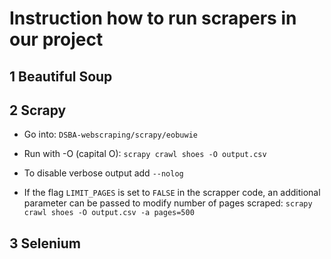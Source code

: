 # Instruction how to run scrapers in our project

## 1 Beautiful Soup

## 2 Scrapy

- Go into: ```DSBA-webscraping/scrapy/eobuwie```
- Run with -O (capital O): ```scrapy crawl shoes -O output.csv```

- To disable verbose output add ```--nolog```

- If the flag ```LIMIT_PAGES``` is set to ```FALSE``` in the scrapper code, an additional parameter can be passed to modify number of pages scraped: ```scrapy crawl shoes -O output.csv -a pages=500```

## 3 Selenium
